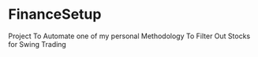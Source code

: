 # FinanceSetup
Project To Automate one of my personal Methodology To Filter Out Stocks for Swing Trading

